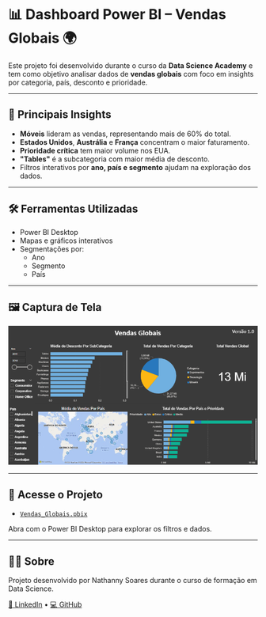 # 📊 Dashboard Power BI – Vendas Globais 🌍

Este projeto foi desenvolvido durante o curso da **Data Science Academy** e tem como objetivo analisar dados de **vendas globais** com foco em insights por categoria, país, desconto e prioridade.

---

## 🧠 Principais Insights

- **Móveis** lideram as vendas, representando mais de 60% do total.
- **Estados Unidos**, **Austrália** e **França** concentram o maior faturamento.
- **Prioridade crítica** tem maior volume nos EUA.
- **"Tables"** é a subcategoria com maior média de desconto.
- Filtros interativos por **ano, país e segmento** ajudam na exploração dos dados.

---

## 🛠️ Ferramentas Utilizadas

- Power BI Desktop
- Mapas e gráficos interativos
- Segmentações por:
  - Ano
  - Segmento
  - País

---

## 🖼️ Captura de Tela

![Dashboard Power BI](imagens/captura_dashboard.png)

---

## 📁 Acesse o Projeto

- [`Vendas_Globais.pbix`](./Vendas_Globais.pbix)

Abra com o Power BI Desktop para explorar os filtros e dados.

---

## 👩‍💻 Sobre

Projeto desenvolvido por Nathanny Soares durante o curso de formação em Data Science.

[🔗 LinkedIn](https://www.linkedin.com) • [💻 GitHub](https://github.com/nathannysoares)
